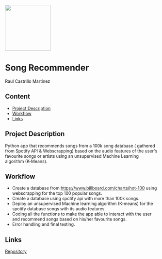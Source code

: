 <img src="https://insmac.org/uploads/posts/2019-04/1554470928_drmare.png" width="150"/>

# Song Recommender 

Raul Castrillo Martinez

## Content
- [Project Description](#project-description)
- [Workflow](#workflow)
- [Links](#links)

## Project Description

Python app that recommends songs from a 100k song database ( gathered from Spotify API & Webscrapping) based on the audio features of the user's favourite songs or artists using an unsupervised Machine Learning algorithm (K-Means).

## Workflow

* Create a database from https://www.billboard.com/charts/hot-100 using webscrapping for the top 100 popular songs.
* Create a database using spotify api with more than 100k songs.
* Deploy an unsupervised Machine learning algorithm (K-means) for the spotify database songs with its audio features.
* Coding all the functions to make the app able to interact with the user and recommend songs based on his/her favourite songs.
* Error handling and final testing.



## Links

[Repository](https://github.com/raulcastr/Song-Recommender)  

